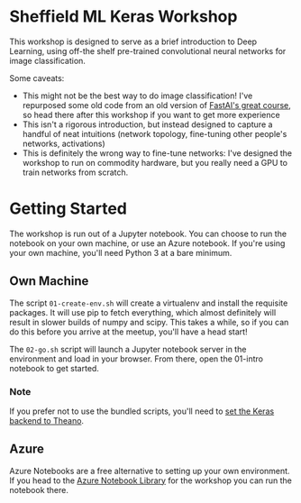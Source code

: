 # Sheffield ML Keras Workshop

This workshop is designed to serve as a brief introduction to Deep Learning, using off-the shelf pre-trained convolutional neural networks for image classification.

Some caveats:

* This might not be the best way to do image classification! I've repurposed some old code from an old version of [FastAI's great course](http://course.fast.ai/), so head there after this workshop if you want to get more experience
* This isn't a rigorous introduction, but instead designed to capture a handful of neat intuitions (network topology, fine-tuning other people's networks, activations)
* This is definitely the wrong way to fine-tune networks: I've designed the workshop to run on commodity hardware, but you really need a GPU to train networks from scratch.

# Getting Started

The workshop is run out of a Jupyter notebook. You can choose to run the notebook on your own machine, or use an Azure notebook. If you're using your own machine, you'll need Python 3 at a bare minimum.

## Own Machine

The script `01-create-env.sh` will create a virtualenv and install the requisite packages. It will use pip to fetch everything, which almost definitely will result in slower builds of numpy and scipy. This takes a while, so if you can do this before you arrive at the meetup, you'll have a head start!

The `02-go.sh` script will launch a Jupyter notebook server in the environment and load in your browser. From there, open the 01-intro notebook to get started.

### Note

If you prefer not to use the bundled scripts, you'll need to [set the Keras backend to Theano](https://keras.io/backend/).

## Azure

Azure Notebooks are a free alternative to setting up your own environment. If you head to the [Azure Notebook Library](https://notebooks.azure.com/anon-pu0iva/libraries/shefmlkeras) for the workshop you can run the notebook there.
